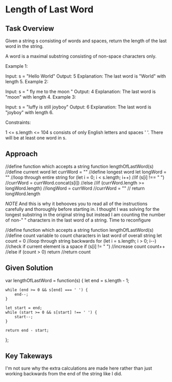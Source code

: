 # Length of Last Word

## Task Overview

Given a string s consisting of words and spaces, return the length of the last word in the string.

A word is a maximal substring consisting of non-space characters only.

 

Example 1:

Input: s = "Hello World"
Output: 5
Explanation: The last word is "World" with length 5.
Example 2:

Input: s = "   fly me   to   the moon  "
Output: 4
Explanation: The last word is "moon" with length 4.
Example 3:

Input: s = "luffy is still joyboy"
Output: 6
Explanation: The last word is "joyboy" with length 6.
 

Constraints:

1 <= s.length <= 104
s consists of only English letters and spaces ' '.
There will be at least one word in s.

## Approach
//define function which accepts a string function lengthOfLastWord(s)
//define current word let currWord = ""
//define longest word let longWord = ""
//loop through entire string for (let i = 0; i < s.length; i++)
    //if (s[i] !== " ")
        //currWord = currWord.concat(s[i])
    //else
        //if (currWord.length >= longWord.length)
            //longWord = currWord
        //currWord = ""
// return longWord.length

*NOTE* And this is why it behooves you to read all of the instructions carefully and thoroughly before starting in. I thought I was solving for the longest substring in the original string but instead I am counting the number of non-" " characters in the last word of a string. Time to reconfigure

//define function which accepts a string function lengthOfLastWord(s)
//define count variable to count characters in last word of overall string let count = 0
//loop through string backwards for (let i = s.length; i > 0; i--)
    //check if current element is a space if (s[i] != " ")
        //increase count count++
    //else if (count > 0) return
//return count

## Given Solution
var lengthOfLastWord = function(s) {
    let end = s.length - 1;

    while (end >= 0 && s[end] === ' ') {
        end--;
    }

    let start = end;
    while (start >= 0 && s[start] !== ' ') {
        start--;
    }

    return end - start;    
};

## Key Takeways
I'm not sure why the extra calculations are made here rather than just working backwards from the end of the string like I did.




